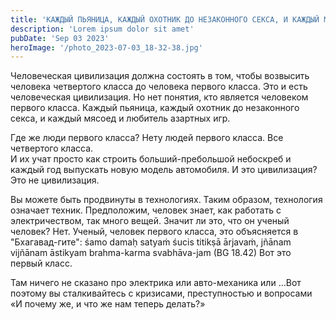 ```yaml
---
title: 'КАЖДЫЙ ПЬЯНИЦА, КАЖДЫЙ ОХОТНИК ДО НЕЗАКОННОГО СЕКСА, И КАЖДЫЙ МЯСОЕД И ЛЮБИТЕЛЬ АЗАРТНЫХ ИГР. ГДЕ ЖЕ ЛЮДИ ПЕРВОГО КЛАССА?'
description: 'Lorem ipsum dolor sit amet'
pubDate: 'Sep 03 2023'
heroImage: '/photo_2023-07-03_18-32-38.jpg'
---
```


Человеческая цивилизация должна состоять в том, чтобы возвысить человека четвертого класса до человека первого класса. Это и есть человеческая цивилизация. Но нет понятия, кто является человеком первого класса.
Каждый пьяница, каждый охотник до незаконного секса, и каждый мясоед и любитель азартных игр. 

Где же люди первого класса? Нету людей первого класса. Все четвертого класса.  
И их учат просто как строить больший-пребольшой небоскреб и каждый год выпускать новую модель автомобиля.  И это цивилизация? Это не цивилизация. 

Вы можете быть продвинуты в технологиях. Таким образом, технология означает техник. Предположим, человек знает, как работать с электричеством, так много вещей. Значит ли это, что он ученый человек? Нет. Ученый, человек первого класса, это объясняется в "Бхагавад-гите": śamo damaḥ satyaṁ śucis titikṣā ārjavaṁ, jñānam vijñānam āstikyam brahma-karma svabhāva-jam (BG 18.42)  Вот это первый класс. 

Там ничего не сказано про электрика или авто-механика или …Вот поэтому вы сталкивайтесь с кризисами, преступностью и вопросами «И почему же, и что же нам теперь делать?»
